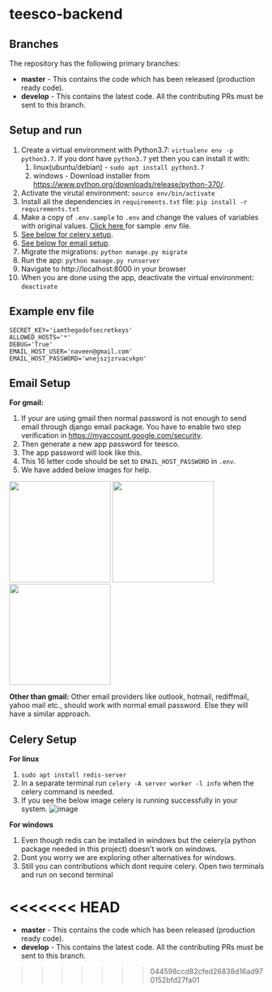 # teesco-backend

## Branches

The repository has the following primary branches:
* **master** - This contains the code which has been released (production ready code).
* **develop** - This contains the latest code. All the contributing PRs must be sent to this branch.


## Setup and run

1. Create a virtual environment with Python3.7: `virtualenv env -p python3.7`. If you dont have `python3.7` yet then you can install it with:
    1. linux(ubuntu/debian) - `sudo apt install python3.7`
    1. windows - Download installer from https://www.python.org/downloads/release/python-370/.
1. Activate the virutal environment: `source env/bin/activate`
1. Install all the dependencies in `requirements.txt` file: `pip install -r requirements.txt`
1. Make a copy of `.env.sample` to `.env` and change the values of variables with original values. [Click here ](#example-env-file) for sample .env file.
1. [See below for celery setup](#celery-setup).
1. [See below for email setup](#email-setup).
1. Migrate the migrations: `python manage.py migrate`
1. Run the app: `python manage.py runserver`
1. Navigate to http://localhost:8000 in your browser
1. When you are done using the app, deactivate the virtual environment: `deactivate`


## Example env file  

```
SECRET_KEY='iamthegodofsecretkeys'
ALLOWED_HOSTS='*'
DEBUG='True'
EMAIL_HOST_USER='naveen@gmail.com'
EMAIL_HOST_PASSWORD='wnejszjzrvacvkpn'
```


## Email Setup

**For gmail:**

1. If your are using gmail then normal password is not enough to send email through django email package. You have to enable two step verification in https://myaccount.google.com/security.
1. Then generate a new app password for teesco.
1. The app password will look like this.
1. This 16 letter code should be set to `EMAIL_HOST_PASSWORD` in `.env`.
1. We have added below images for help.

<img src='https://user-images.githubusercontent.com/33046846/81901877-d6f5d400-95dc-11ea-85de-d7809d85ccdb.png' width='200px' height='200px' /> <img src='https://user-images.githubusercontent.com/33046846/81902570-f3ded700-95dd-11ea-8a42-0eb44f1e195f.png' height='200px' width='200px'/> <img src='https://user-images.githubusercontent.com/33046846/81902642-183ab380-95de-11ea-9c95-86940d2f0b42.png' height='200px' width='200px'/>

**Other than gmail:**
Other email providers like outlook, hotmail, rediffmail, yahoo mail etc., should work with normal email password. Else they will have a similar approach.


## Celery Setup

**For linux**
1. `sudo apt install redis-server`
1. In a separate terminal run `celery -A server worker -l info` when the celery command is needed.
1. If you see the below image celery is running successfully in your system.
![image](https://user-images.githubusercontent.com/33046846/81906947-add94180-95e4-11ea-9706-714317a15d42.png)


**For windows**
1. Even though redis can be installed in windows but the celery(a python package needed in this project) doesn't work on windows. 
1. Dont you worry we are exploring other alternatives for windows. 
1. Still you can contributions which dont require celery. 
Open two terminals and run  on second terminal



<<<<<<< HEAD
=======
* **master** - This contains the code which has been released (production ready code).
* **develop** - This contains the latest code. All the contributing PRs must be sent to this branch.

>>>>>>> 044598ccd82cfed26838d16ad970152bfd27fa01
